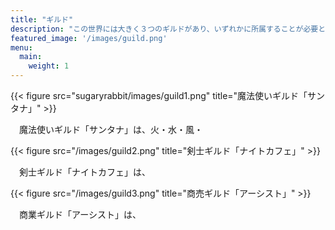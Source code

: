 ```yaml
---
title: "ギルド"
description: "この世界には大きく３つのギルドがあり、いずれかに所属することが必要とされている。"
featured_image: '/images/guild.png'
menu:
  main:
    weight: 1
---
```

{{< figure src="sugaryrabbit/images/guild1.png" title="魔法使いギルド「サンタナ」" >}}

　魔法使いギルド「サンタナ」は、火・水・風・

{{< figure src="/images/guild2.png" title="剣士ギルド「ナイトカフェ」" >}}

　剣士ギルド「ナイトカフェ」は、

{{< figure src="/images/guild3.png" title="商売ギルド「アーシスト」" >}}

　商業ギルド「アーシスト」は、